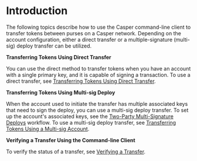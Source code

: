 # Introduction

The following topics describe how to use the Casper command-line client to transfer tokens between purses on a Casper network. Depending on the account configuration, either a direct transfer or a multiple-signature (multi-sig) deploy transfer can be utilized.

**Transferring Tokens Using Direct Transfer**

You can use the direct method to transfer tokens when you have an account with a single primary key, and it is capable of signing a transaction. To use a direct transfer, see [Transferring Tokens Using Direct Transfer](./direct-token-transfer.md).

**Transferring Tokens Using Multi-sig Deploy**

When the account used to initiate the transfer has multiple associated keys that need to sign the deploy, you can use a multi-sig deploy transfer. To set up the account's associated keys, see the [Two-Party Multi-Signature Deploys](../../../resources/tutorials/advanced/two-party-multi-sig.md) workflow. To use a multi-sig deploy transfer, see [Transferring Tokens Using a Multi-sig Account](./multisig-deploy-transfer.md).

**Verifying a Transfer Using the Command-line Client**

To verify the status of a transfer, see [Verifying a Transfer](./verify-transfer.md).

